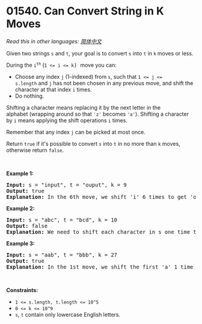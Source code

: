 # 01540. Can Convert String in K Moves

  _Read this in other languages:_
    [_简体中文_](README.zh-CN.md)

<p>Given two strings&nbsp;<code>s</code>&nbsp;and&nbsp;<code>t</code>, your goal is to convert&nbsp;<code>s</code>&nbsp;into&nbsp;<code>t</code>&nbsp;in&nbsp;<code>k</code><strong>&nbsp;</strong>moves or less.</p>

<p>During the&nbsp;<code>i<sup>th</sup></code>&nbsp;(<font face="monospace"><code>1 &lt;= i &lt;= k</code>)&nbsp;</font>move you can:</p>

<ul>
	<li>Choose any index&nbsp;<code>j</code>&nbsp;(1-indexed) from&nbsp;<code>s</code>, such that&nbsp;<code>1 &lt;= j &lt;= s.length</code>&nbsp;and <code>j</code>&nbsp;has not been chosen in any previous move,&nbsp;and shift the character at that index&nbsp;<code>i</code>&nbsp;times.</li>
	<li>Do nothing.</li>
</ul>

<p>Shifting a character means replacing it by the next letter in the alphabet&nbsp;(wrapping around so that&nbsp;<code>&#39;z&#39;</code>&nbsp;becomes&nbsp;<code>&#39;a&#39;</code>). Shifting a character by&nbsp;<code>i</code>&nbsp;means applying the shift operations&nbsp;<code>i</code>&nbsp;times.</p>

<p>Remember that any index&nbsp;<code>j</code>&nbsp;can be picked at most once.</p>

<p>Return&nbsp;<code>true</code>&nbsp;if it&#39;s possible to convert&nbsp;<code>s</code>&nbsp;into&nbsp;<code>t</code>&nbsp;in no more than&nbsp;<code>k</code>&nbsp;moves, otherwise return&nbsp;<code>false</code>.</p>

<p>&nbsp;</p>
<p><strong>Example 1:</strong></p>

<pre>
<strong>Input:</strong> s = &quot;input&quot;, t = &quot;ouput&quot;, k = 9
<strong>Output:</strong> true
<b>Explanation: </b>In the 6th move, we shift &#39;i&#39; 6 times to get &#39;o&#39;. And in the 7th move we shift &#39;n&#39; to get &#39;u&#39;.
</pre>

<p><strong>Example 2:</strong></p>

<pre>
<strong>Input:</strong> s = &quot;abc&quot;, t = &quot;bcd&quot;, k = 10
<strong>Output:</strong> false
<strong>Explanation: </strong>We need to shift each character in s one time to convert it into t. We can shift &#39;a&#39; to &#39;b&#39; during the 1st move. However, there is no way to shift the other characters in the remaining moves to obtain t from s.
</pre>

<p><strong>Example 3:</strong></p>

<pre>
<strong>Input:</strong> s = &quot;aab&quot;, t = &quot;bbb&quot;, k = 27
<strong>Output:</strong> true
<b>Explanation: </b>In the 1st move, we shift the first &#39;a&#39; 1 time to get &#39;b&#39;. In the 27th move, we shift the second &#39;a&#39; 27 times to get &#39;b&#39;.
</pre>

<p>&nbsp;</p>
<p><strong>Constraints:</strong></p>

<ul>
	<li><code>1 &lt;= s.length, t.length &lt;= 10^5</code></li>
	<li><code>0 &lt;= k &lt;= 10^9</code></li>
	<li><code>s</code>, <code>t</code> contain&nbsp;only lowercase English letters.</li>
</ul>
